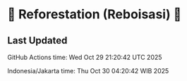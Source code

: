 
# 🌳 Reforestation (Reboisasi) 🌲

## Last Updated

GitHub Actions time: Wed Oct 29 21:20:42 UTC 2025

Indonesia/Jakarta time: Thu Oct 30 04:20:42 WIB 2025

